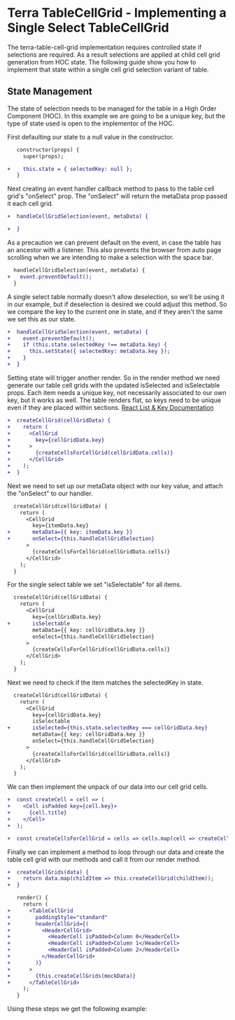 # Terra TableCellGrid - Implementing a Single Select TableCellGrid

The terra-table-cell-grid implementation requires controlled state if selections are required. As a result selections are applied at child cell grid generation from HOC state. The following guide show you how to implement that state within a single cell grid selection variant of table.

## State Management
The state of selection needs to be managed for the table in a High Order Component (HOC). In this example we are going to be a unique key, but the type of state used is open to the implementor of the HOC.

 First defaulting our state to a null value in the constructor. 
```diff
   constructor(props) {
     super(props);

+    this.state = { selectedKey: null };
   }
```
Next creating an event handler callback method to pass to the table cell grid's "onSelect" prop. The "onSelect" will return the metaData prop passed it each cell grid.
```diff
+  handleCellGridSelection(event, metaData) {

+  }
```
As a precaution we can prevent default on the event, in case the table has an ancestor with a listener. This also prevents the browser from auto page scrolling when we are intending to make a selection with the space bar.
```diff
  handleCellGridSelection(event, metaData) {
+   event.preventDefault();
  }
```
A single select table normally doesn't allow deselection, so we'll be using it in our example, but if deselection is desired we could adjust this method. So we compare the key to the current one in state, and if they aren't the same we set this as our state.
```diff
+  handleCellGridSelection(event, metaData) {
+    event.preventDefault();
+    if (this.state.selectedKey !== metaData.key) {
+      this.setState({ selectedKey: metaData.key });
+    }
+  }
```
Setting state will trigger another render. So in the render method we need generate our table cell grids with the updated isSelected and isSelectable props. Each item needs a unique key, not necessarily associated to our own key, but it works as well. The table renders flat, so keys need to be unique even if they are placed within sections.
[React List & Key Documentation](https://reactjs.org/docs/lists-and-keys.html)
```diff
+  createCellGrid(cellGridData) {
+    return (
+      <CellGrid
+        key={cellGridData.key}
+      >
+        {createCellsForCellGrid(cellGridData.cells)}
+      </CellGrid>
+    );
+  }
```
Next we need to set up our metaData object with our key value, and attach the "onSelect" to our handler.
```diff
  createCellGrid(cellGridData) {
    return (
      <CellGrid
        key={itemData.key}
+       metaData={{ key: itemData.key }}
+       onSelect={this.handleCellGridSelection}
      >
        {createCellsForCellGrid(cellGridData.cells)}
      </CellGrid>
    );
  }
```
For the single select table we set "isSelectable" for all items.
```diff
  createCellGrid(cellGridData) {
    return (
      <CellGrid
        key={cellGridData.key}
+       isSelectable
        metaData={{ key: cellGridData.key }}
        onSelect={this.handleCellGridSelection}
      >
        {createCellsForCellGrid(cellGridData.cells)}
      </CellGrid>
    );
  }
```
Next we need to check if the item matches the selectedKey in state.
```diff
  createCellGrid(cellGridData) {
    return (
      <CellGrid
        key={cellGridData.key}
        isSelectable
+       isSelected={this.state.selectedKey === cellGridData.key}
        metaData={{ key: cellGridData.key }}
        onSelect={this.handleCellGridSelection}
      >
        {createCellsForCellGrid(cellGridData.cells)}
      </CellGrid>
    );
  }
```
We can then implement the unpack of our data into our cell grid cells.
```diff
+  const createCell = cell => (
+    <Cell isPadded key={cell.key}>
+      {cell.title}
+    </Cell>
+  );

+  const createCellsForCellGrid = cells => cells.map(cell => createCell(cell));
```
Finally we can implement a method to loop through our data and create the table cell grid with our methods and call it from our render method.
```diff
+  createCellGrids(data) {
+    return data.map(childItem => this.createCellGrid(childItem));
+  }

   render() {
     return (
+      <TableCellGrid
+        paddingStyle="standard"
+        headerCellGrid={(
+          <HeaderCellGrid>
+            <HeaderCell isPadded>Column 0</HeaderCell>
+            <HeaderCell isPadded>Column 1</HeaderCell>
+            <HeaderCell isPadded>Column 2</HeaderCell>
+          </HeaderCellGrid>
+        )}
+      >
+        {this.createCellGrids(mockData)}
+      </TableCellGrid>
     );
   }
```
Using these steps we get the following example:
